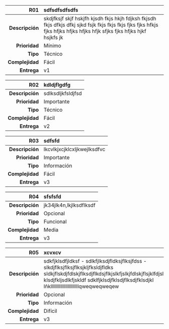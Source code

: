 | **R01**     | **sdfsdfsdfsdfs**   |
| --------------: | :----------- |
| **Descripción** | skdjfksjf skjf hskjfh kjsdh fkjs hkjh fdjksh fkjsdh fkjs dfkjs dfkj sjkd fsjk fkjs fkjs fkjs fjks fjks hfkjs fjks hfjks hfjks hfjks hfjk sfjks fjks hfjks hjkf hsjkfs jk     |
| **Prioridad**   | Mínimo   |
| **Tipo**        | Técnico        |
| **Complejidad** | Fácil |
| **Entrega**     | v1     |

[]()

| **R02**     | **kdldjflgdfg**   |
| --------------: | :----------- |
| **Descripción** | sdlksdljkfsldjfsd     |
| **Prioridad**   | Importante   |
| **Tipo**        | Técnico        |
| **Complejidad** | Fácil |
| **Entrega**     | v2     |

[]()

| **R03**     | **sdfsfd**   |
| --------------: | :----------- |
| **Descripción** | lkcvlkjxcjklcxljkwejlksdfvc     |
| **Prioridad**   | Importante   |
| **Tipo**        | Información        |
| **Complejidad** | Fácil |
| **Entrega**     | v3     |

[]()

| **R04**     | **sfsfsfd**   |
| --------------: | :----------- |
| **Descripción** | jk34jlk4n,lkjlksdflksdf     |
| **Prioridad**   | Opcional   |
| **Tipo**        | Funcional        |
| **Complejidad** | Media |
| **Entrega**     | v3     |

[]()

| **R05**     | **xcvxcv**   |
| --------------: | :----------- |
| **Descripción** | sdkfjklsdfjldksf - sdlkfjlksdjfldksjflksjfdss - slkdjflksjflksjflksjkljfksldjfldks sldkjflskdjfdlskjflksdjflkdsjflkjslkfjslkjfdlskjflsjklfdjslkjlskjdflks klsdjfkljsdlkfjskldf sdklfjklsdjfklsdjflksdjfklsdjkl lñklllllllllllllllllllllllqweqweqweqew     |
| **Prioridad**   | Opcional   |
| **Tipo**        | Información        |
| **Complejidad** | Difícil |
| **Entrega**     | v3     |

[]()

